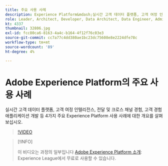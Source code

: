 ```yaml
---
title: 주요 사용 사례
description: Experience Platform&mdash;실시간 고객 데이터 플랫폼, 고객 여정 인텔리전스, 게재 및 크로스 채널 경험, 고객 경험 애플리케이션 개발에 대한 4가지 주요 사용 사례에 대한 개요를 살펴보십시오.
role: Leader, Architect, Developer, Data Architect, Data Engineer, Admin, User
kt: 4337
thumbnail: 32806.jpg
exl-id: fcc80ca6-8163-4a4c-b164-4f12f76c03e3
source-git-commit: cc7a77c4dd380ae1bc23dc75608e8e2224dfe78c
workflow-type: tm+mt
source-wordcount: '89'
ht-degree: 4%

---
```


# Adobe Experience Platform의 주요 사용 사례

실시간 고객 데이터 플랫폼, 고객 여정 인텔리전스, 전달 및 크로스 채널 경험, 고객 경험 애플리케이션 개발 등 4가지 주요 Experience Platform 사용 사례에 대한 개요를 살펴보십시오.

>[!VIDEO](https://video.tv.adobe.com/v/32806?quality=12&learn=on)

>[!INFO]
>
> 이 비디오는 과정의 일부입니다 [Adobe Experience Platform 소개](https://experienceleague.adobe.com/?recommended=ExperiencePlatform-U-1-2020.1): Experience League에서 무료로 사용할 수 있습니다.

